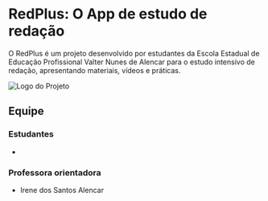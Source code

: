 # RedPlus: O App de estudo de redação
O RedPlus é um projeto desenvolvido por estudantes da Escola Estadual de Educação Profissional Valter Nunes de Alencar para o estudo intensivo de redação, apresentando materiais, vídeos e práticas.

![Logo do Projeto](https://i.imgur.com/3wukTB0.png)

## Equipe
### Estudantes
- 
### Professora orientadora
- Irene dos Santos Alencar